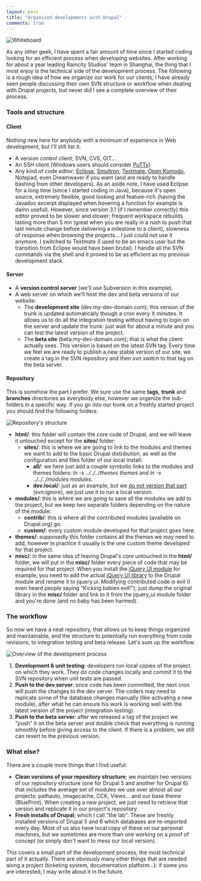 ```yaml
---
layout: post
title: "Organized developments with Drupal"
comments: true
---
```


![Whiteboard](http://teddy.fr/files/whiteboard.png)

As any other geek, I have spent a fair amount of time since I started coding looking for an efficient process when developing websites. After working for about a year leading Raincity Studios' team in Shanghai, the thing that I most enjoy is the technical side of the development process. The following is a rough idea of how we organize our work for our clients; I have already seen people discussing their own SVN structure or workflow when dealing with Drupal projects, but never did I see a complete overview of their process.

### Tools and structure

#### Client

Nothing new here for anybody with a minimum of experience in Web development, but I'll still list it:

- A version control client; SVN, CVS, GIT...
- An SSH client (Windows users should consider [PuTTy](http://www.chiark.greenend.org.uk/~sgtatham/putty/))
- Any kind of code editor; [Eclipse](http://www.eclipse.org/), [Smultron](http://www.tuppis.com/smultron/), [Textmate](http://macromates.com/), [Open Komodo](http://www.openkomodo.com/), Notepad, even Dreamwaver if you want (and are ready to handle bashing from other developers). As an aside note, I have used Eclipse for a long time (since I started coding in Java), because it's open source, extremely flexible, good looking and feature-rich (having the Javadoc excerpt displayed when hovering a function for example is damn useful). However, since version 3.1 (if I remember correctly) this editor proved to be slower and slower; frequent workspace rebuilds lasting more than 5 mn (great when you are really in a rush to push that last minute change before delivering a milestone to a client), slowness of response when browsing the projects... I just could not use it anymore. I switched to Textmate (I used to be an emacs user but the transition from Eclipse would have been brutal). I handle all the SVN commands via the shell and it proved to be as efficient as my previous development stack.

#### Server

- A **version control server** (we'll use Subversion in this example).
- A web server on which we'll host the dev and beta versions of our website:
    - The **development site** (dev.my-dev-domain.com); this version of the trunk is updated automatically though a cron every X minutes. It allows us to do all the integration testing without having to login on the server and update the trunk: just wait for about a minute and you can test the latest version of the project.
    - The **beta site** (beta.my-dev-domain.com); that is what the client actually sees. This version is based on the latest SVN tag. Every time we feel we are ready to publish a new stable version of our site, we create a tag in the SVN repository and then *svn switch* to that tag on the beta server.

#### Repository

This is somehow the part I prefer. We sure use the same **tags**, **trunk** and **branches** directories as everybody else, however we organize the sub-folders in a specific way. If you go into our trunk on a freshly started project you should find the following folders:

![Repository's structure](http://teddy.fr/files/repository.png)

- **html/**: this folder will contain the core code of Drupal, and we will leave it untouched except for the **sites/** folder:
    - **sites/**: this is where we are going to link to the modules and themes we want to add to the basic Drupal distribution, as well as the configuration and files folder of our local install:
        - **all/**: we here just add a couple symbolic links to the modules and themes folders: *ln -s ../../../themes themes* and *ln -s ../../../modules modules*.
        - **dev.local/**: just as an example, but we <u>do not version that part</u> (svn:ignore), we just use it to run a local version.
- **modules/**: this is where we are going to save all the modules we add to the project, but we keep two separate folders depending on the nature of the module:
    - **contrib/**: this is where all the contributed modules (available on Drupal.org) go.
    - **custom/**: every custom module developed for that project goes here.
- **themes/**: supposedly this folder contains all the themes we may need to add, however in practice it usually is the one custom theme developed for that project.
- **misc/**: in the same idea of leaving Drupal's core untouched in the **html/** folder, we will put in the **misc/** folder every piece of code that may be required for that project. When you install the [jQuery UI module](http://drupal.org/project/jquery_ui) for example, you need to add the actual [jQuery UI library](http://ui.jquery.com/) to the Drupal module and rename it to jquery.ui. Modifying contributed code is evil (I even heard people saying "Kicking babies evil!"); just dump the original library in the **misc/** folder and link to it from the jquery_ui module folder and you're done (and no baby has been harmed).

### The workflow

So now we have a neat repository, that allows us to keep things organized and maintainable, and the structure to potentially run everything from code revisions, to integration testing and beta release. Let's sum up the workflow:

![Overview of the development process](http://teddy.fr/files/process.png)

1. **Development & unit testing**: developers run local copies of the project on which they work. They do code changes locally and commit it to the SVN repository when unit tests are passed.
1. **Push to the dev server**: once code has been committed, the next cron will push the changes to the dev server. The coders may need to replicate some of the database changes manually (like activating a new module), after what he can ensure his work is working well with the latest version of the project (integration testing).
1. **Push to the beta server**: after we released a tag of the project we "push" it on the beta server and double check that everything is running smoothly before giving access to the client. If there is a problem, we still can revert to the previous version.

### What else?

There are a couple more things that I find useful:

- **Clean versions of your repository structure**; we maintain two versions of our repository structure (one for Drupal 5 and another for Drupal 6) that includes the average set of modules we use over almost all our projects: pathauto, imagecache, CCK, Views... and our base theme (BluePrint). When creating a new project, we just need to retrieve that version and replicate it in our project's repository.
- **Fresh installs of Drupal**; which I call "the lab". These are freshly installed versions of Drupal 5 and 6 which databases are re-imported every day. Most of us also have local copy of these on our personal machines, but we sometimes are more than one working on a proof of concept (or simply don't want to mess our local version).

This covers a small part of the development process, the most technical part of it actually. There are obviously many other things that are needed along a project (ticketing system, documentation platform...): if some you are interested, I may write about it in the future.